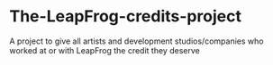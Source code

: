 # The-LeapFrog-credits-project
A project to give all artists and development studios/companies who worked at or with LeapFrog the credit they deserve
